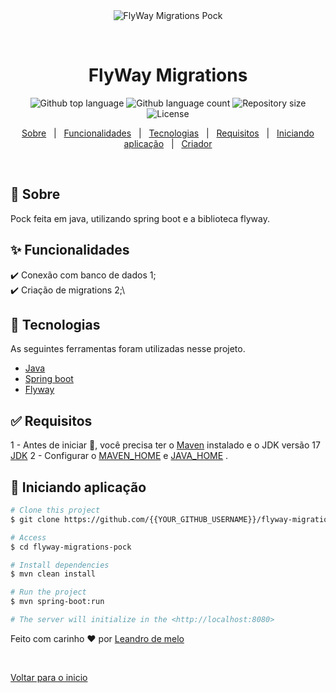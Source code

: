 <div align="center" id="top"> 
  <img src="./.github/app.gif" alt="FlyWay Migrations Pock" />

  &#xa0;

  <!-- <a href="https://flywaymigrationspock.netlify.app">Demo</a> -->
</div>

<h1 align="center">FlyWay Migrations</h1>

<p align="center">
  <img alt="Github top language" src="https://img.shields.io/github/languages/top/{{YOUR_GITHUB_USERNAME}}/flyway-migrations-pock?color=56BEB8">

  <img alt="Github language count" src="https://img.shields.io/github/languages/count/{{YOUR_GITHUB_USERNAME}}/flyway-migrations-pock?color=56BEB8">

  <img alt="Repository size" src="https://img.shields.io/github/repo-size/{{YOUR_GITHUB_USERNAME}}/flyway-migrations-pock?color=56BEB8">

  <img alt="License" src="https://img.shields.io/github/license/{{YOUR_GITHUB_USERNAME}}/flyway-migrations-pock?color=56BEB8">

  <!-- <img alt="Github issues" src="https://img.shields.io/github/issues/{{YOUR_GITHUB_USERNAME}}/flyway-migrations-pock?color=56BEB8" /> -->

  <!-- <img alt="Github forks" src="https://img.shields.io/github/forks/{{YOUR_GITHUB_USERNAME}}/flyway-migrations-pock?color=56BEB8" /> -->

  <!-- <img alt="Github stars" src="https://img.shields.io/github/stars/{{YOUR_GITHUB_USERNAME}}/flyway-migrations-pock?color=56BEB8" /> -->
</p>

<!-- Status -->

<!-- <h4 align="center"> 
	🚧  FlyWay Migrations Pock 🚀 Under construction...  🚧
</h4> 

<hr> -->

<p align="center">
  <a href="#dart-about">Sobre</a> &#xa0; | &#xa0; 
  <a href="#sparkles-features">Funcionalidades</a> &#xa0; | &#xa0;
  <a href="#rocket-technologies">Tecnologias</a> &#xa0; | &#xa0;
  <a href="#white_check_mark-requirements">Requisitos</a> &#xa0; | &#xa0;
  <a href="#checkered_flag-starting">Iniciando aplicação</a> &#xa0; | &#xa0;
  <a href="https://github.com/leandroJava67" target="_blank">Criador</a>
</p>

<br>

## :dart: Sobre ##

Pock feita em java, utilizando spring boot e a biblioteca flyway.

## :sparkles: Funcionalidades ##

:heavy_check_mark: Conexão com banco de dados 1;\
:heavy_check_mark: Criação de migrations 2;\

## :rocket: Tecnologias ##

As seguintes ferramentas foram utilizadas nesse projeto.

- [Java](https://openjdk.org/)
- [Spring boot](https://spring.io/projects/spring-boot)
- [Flyway](https://www.red-gate.com/products/flyway/community/)

## :white_check_mark: Requisitos ##
1 - Antes de iniciar :checkered_flag:, você precisa ter o [Maven](https://maven.apache.org/) instalado e o JDK versão 17 [JDK](https://jdk.java.net/archive/)
2 - Configurar o [MAVEN_HOME](https://medium.com/beelabacademy/configurando-vari%C3%A1veis-de-ambiente-java-home-e-maven-home-no-windows-e-unix-d9461f783c26) e [JAVA_HOME](https://www.baeldung.com/linux/path-variable)
.

## :checkered_flag: Iniciando aplicação ##

```bash
# Clone this project
$ git clone https://github.com/{{YOUR_GITHUB_USERNAME}}/flyway-migrations-pock

# Access
$ cd flyway-migrations-pock

# Install dependencies
$ mvn clean install

# Run the project
$ mvn spring-boot:run

# The server will initialize in the <http://localhost:8080>
```

Feito com carinho :heart: por <a href="https://github.com/leandroJava67" target="_blank">Leandro de melo</a>

&#xa0;

<a href="#top">Voltar para o inicio</a>
